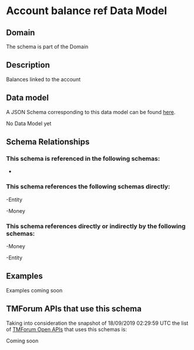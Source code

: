 # Account balance ref Data Model

## Domain

The  schema is part of the  Domain

## Description

Balances linked to the account

## Data model

A JSON Schema corresponding to this data model can be found
[here](https://github.com/tmforum-rand/schemas/blob/master/EngagedParty/AccountBalanceRef.schema.json).

No Data Model yet

## Schema Relationships

### This schema is referenced in the following schemas:

-

### This schema references the following schemas directly:

-Entity

-Money

### This schema references directly or indirectly by the following schemas:

-Money

-Entity



## Examples

Examples coming soon

## TMForum APIs that use this schema

Taking into consideration the snapshot of 18/09/2019 02:29:59 UTC the list of [TMForum Open APIs](https://www.tmforum.org/open-apis/) that uses this schemas is:

Coming soon